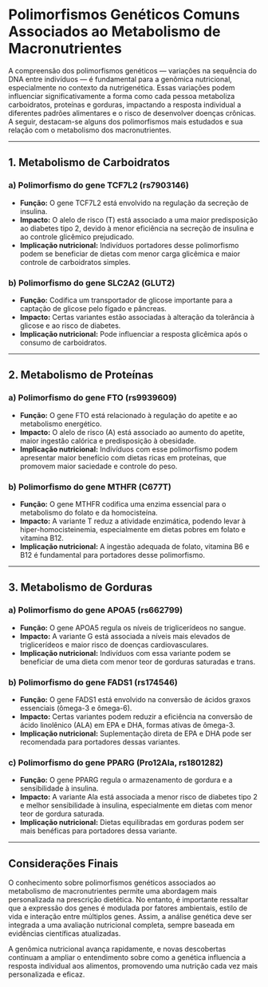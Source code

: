 
# Polimorfismos Genéticos Comuns Associados ao Metabolismo de Macronutrientes

A compreensão dos polimorfismos genéticos — variações na sequência do DNA entre indivíduos — é fundamental para a genômica nutricional, especialmente no contexto da nutrigenética. Essas variações podem influenciar significativamente a forma como cada pessoa metaboliza carboidratos, proteínas e gorduras, impactando a resposta individual a diferentes padrões alimentares e o risco de desenvolver doenças crônicas. A seguir, destacam-se alguns dos polimorfismos mais estudados e sua relação com o metabolismo dos macronutrientes.

---

## 1. Metabolismo de Carboidratos

### **a) Polimorfismo do gene TCF7L2 (rs7903146)**
- **Função:** O gene TCF7L2 está envolvido na regulação da secreção de insulina.
- **Impacto:** O alelo de risco (T) está associado a uma maior predisposição ao diabetes tipo 2, devido à menor eficiência na secreção de insulina e ao controle glicêmico prejudicado.
- **Implicação nutricional:** Indivíduos portadores desse polimorfismo podem se beneficiar de dietas com menor carga glicêmica e maior controle de carboidratos simples.

### **b) Polimorfismo do gene SLC2A2 (GLUT2)**
- **Função:** Codifica um transportador de glicose importante para a captação de glicose pelo fígado e pâncreas.
- **Impacto:** Certas variantes estão associadas à alteração da tolerância à glicose e ao risco de diabetes.
- **Implicação nutricional:** Pode influenciar a resposta glicêmica após o consumo de carboidratos.

---

## 2. Metabolismo de Proteínas

### **a) Polimorfismo do gene FTO (rs9939609)**
- **Função:** O gene FTO está relacionado à regulação do apetite e ao metabolismo energético.
- **Impacto:** O alelo de risco (A) está associado ao aumento do apetite, maior ingestão calórica e predisposição à obesidade.
- **Implicação nutricional:** Indivíduos com esse polimorfismo podem apresentar maior benefício com dietas ricas em proteínas, que promovem maior saciedade e controle do peso.

### **b) Polimorfismo do gene MTHFR (C677T)**
- **Função:** O gene MTHFR codifica uma enzima essencial para o metabolismo do folato e da homocisteína.
- **Impacto:** A variante T reduz a atividade enzimática, podendo levar à hiper-homocisteinemia, especialmente em dietas pobres em folato e vitamina B12.
- **Implicação nutricional:** A ingestão adequada de folato, vitamina B6 e B12 é fundamental para portadores desse polimorfismo.

---

## 3. Metabolismo de Gorduras

### **a) Polimorfismo do gene APOA5 (rs662799)**
- **Função:** O gene APOA5 regula os níveis de triglicerídeos no sangue.
- **Impacto:** A variante G está associada a níveis mais elevados de triglicerídeos e maior risco de doenças cardiovasculares.
- **Implicação nutricional:** Indivíduos com essa variante podem se beneficiar de uma dieta com menor teor de gorduras saturadas e trans.

### **b) Polimorfismo do gene FADS1 (rs174546)**
- **Função:** O gene FADS1 está envolvido na conversão de ácidos graxos essenciais (ômega-3 e ômega-6).
- **Impacto:** Certas variantes podem reduzir a eficiência na conversão de ácido linolênico (ALA) em EPA e DHA, formas ativas de ômega-3.
- **Implicação nutricional:** Suplementação direta de EPA e DHA pode ser recomendada para portadores dessas variantes.

### **c) Polimorfismo do gene PPARG (Pro12Ala, rs1801282)**
- **Função:** O gene PPARG regula o armazenamento de gordura e a sensibilidade à insulina.
- **Impacto:** A variante Ala está associada a menor risco de diabetes tipo 2 e melhor sensibilidade à insulina, especialmente em dietas com menor teor de gordura saturada.
- **Implicação nutricional:** Dietas equilibradas em gorduras podem ser mais benéficas para portadores dessa variante.

---

## Considerações Finais

O conhecimento sobre polimorfismos genéticos associados ao metabolismo de macronutrientes permite uma abordagem mais personalizada na prescrição dietética. No entanto, é importante ressaltar que a expressão dos genes é modulada por fatores ambientais, estilo de vida e interação entre múltiplos genes. Assim, a análise genética deve ser integrada a uma avaliação nutricional completa, sempre baseada em evidências científicas atualizadas.

A genômica nutricional avança rapidamente, e novas descobertas continuam a ampliar o entendimento sobre como a genética influencia a resposta individual aos alimentos, promovendo uma nutrição cada vez mais personalizada e eficaz.
```
